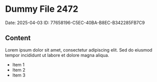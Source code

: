 # Dummy File 2472

Date: 2025-04-03
ID: 77658196-C5EC-40BA-B8EC-B342285FB7C9

## Content

Lorem ipsum dolor sit amet, consectetur adipiscing elit.
Sed do eiusmod tempor incididunt ut labore et dolore magna aliqua.

* Item 1
* Item 2
* Item 3

